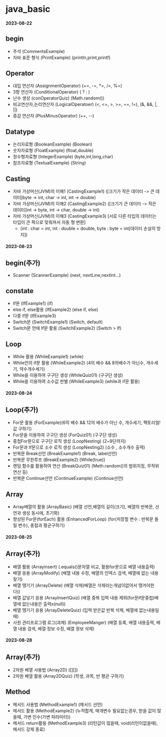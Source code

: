 # java_basic
#### **2023-08-22**
## **begin**
 * 주석 (CommentsExample)
 * 자바 표준 형식 (PrintExample) (println,print,printf)
   
## **Operator**
 * 대입 연산자 (AssignmentOperator) (+=, -=, *=, /=, %=)
 * 3항 연산자 (ConditionalOperator) (  ? : )
 * 난수 생성 (conOperatorQuiz) (Math.random())
 * 비교연산자,논리연산자 (LogicalOperatoer) (<, <=, >, >=, ==, !=), (&, &&, |, ||)
 * 증감 연산자 (PlusMinusOperator) (++, --)

## **Datatype**
 * 논리자료형 (BooleanExample) (Boolean)
 * 숫자자료형 (FloatExample) (float,double)
 * 정수형자료형 (IntegerExample) (byte,int,long,char)
 * 참조자료형 (TextualExample) (String)

## **Casting**
* 자바 가상머신(JVM)의 이해1 (CastingExample1) ([크기가 작은 데이터 -> 큰 데이터]byte -> int, char -> int, int -> double)
* 자바 가상머신(JVM)의 이해2 (CastingExample2) ([크기가 큰 데이터 -> 작은 데이터]int -> byte, int -> char, double -> int)
* 자바 가상머신(JVM)의 이해3 (CastingExample3) [서로 다른 타입의 데이터는 타입이 큰 쪽으로 맞춰져서 자동 형 변환]
  * (int : char = int, int : double = double, byte : byte = int[데이터 손실의 방지])

#### **2023-08-23**
## **begin**(추가)
* Scanner (ScannerExample) (next, nextLine,nextInt...)

## **constate**
* If문 (IfExample1) (if)
* else if, else활용 (IfExample2) (else if, else)
* 다중 if문 (IfExample3)
* Switch문 (SwitchExample1) (Switch, default)
* Switch문 안에 If문 활용 (SwitchExample2) (Switch > If)

## **Loop**
* While 활용 (WhileExample1) (while)
* While안의 if문 활용 (WhileExample2) (4의 배수 &&  8의배수가 아닌수, 개수세기, 약수개수세기)
* While을 이용하여 구구단 생성 (WhileQuiz01) (구구단 생성)
* While을 이용하여 소수값 판별 (WhileExample3) (while과 if문 활용)

#### **2023-08-24**
## **Loop**(추가)
* For문 활용 (ForExample)(6의 배수 && 12의 배수가 아닌 수, 개수세기, 팩토리얼! 값 구하기)
* For문을 이용하여 구구단 생성 (ForQuiz01) (구구단 생성)
* 중첩For문으로 구구단 로직 생성 (LoopNesting) (2~9단까지)
* For문과 If문으로 소수 로직 생성 (LoopNesting2) (소수 , 소수개수 출력)
* 반복문 Break선언 (BreakExample1) (Break, label선언)
* 반복문 무한루프 (BreakExample2) (While(true))
* 랜덤 함수를 활용하여 연산 (BreakQuiz01) (Meth.random()의 범위지정, 무작위 연산 등)
* 반복문 Continue선언 (ContinueExample) (Continue선언)

## **Array**
* Array배열의 활용 (ArrayBasic) (배열 선언,배열의 길이(크기), 배열의 반복문, 선언과 생성 동시에, 초기화)
* 향상된 For문(forEach) 활용 (EnhancedForLoop) (for(저장할 변수 : 반복문 돌릴 변수), 총점과 평균구하기)

#### **2023-08-25**
## **Array**(추가)
* 배열 활용 (Arrayinsert) (.equals()문자열 비교, 활용for문으로 배열 내용출력)
* 배열 응용 (ArrayModify) (배열 내용 수정, 배열의 인덱스 검색, 배열에 없는 내용찾기)
* 배열 땡기기 (ArrayDelete) (배열 삭제(배열은 삭제라는개념이없어서 땡겨야한다))
* 배열 값넣기 응용 (ArrayInsertQuiz) (배열 중복 입력 내용 제외(for문if문중첩)배열에 없는내용은 출력x(null))
* 배열 땡기기 응용 (ArrayDeleteQuiz) (입력 받은값 반복 삭제, 배열에 없는내용일때)
* 사원 관리프로그램 로그(과제) (EmployeeManger) (배열 등록, 배열 내용출력, 배열 내용 검색, 배열 정보 수정, 배열 정보 삭제)

#### **2023-08-28**
## **Array**(추가)
* 2차원 배열 사용법 (Array2D) ([][])
* 2차원 배열 활용 (Array2DQuiz) (학생, 과목, 반 평균 구하기)

## **Method**
* 메서드 사용법 (MethodExample1) (메서드 선언)
* 메서드 활용 (MethodExample2) (누적합계, 매개변수 필요없는경우, 받을 값이 많을때, 가변 인수(가변 파라미터))
* 메서드 return활용 (MethodExample3) (리턴값이 많을때, void(리턴이없을때), 메서드 강제 종료)
